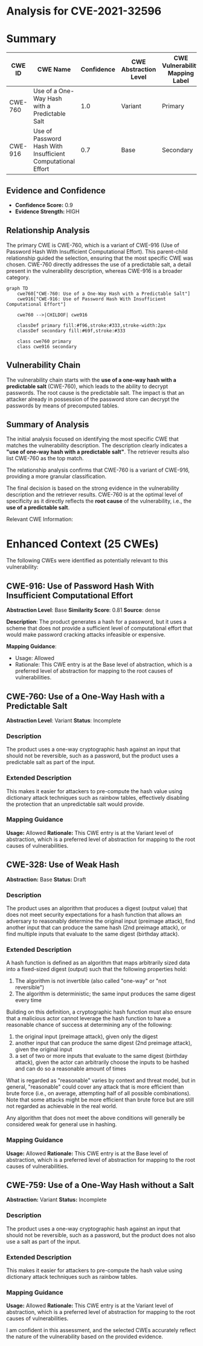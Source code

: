 # Analysis for CVE-2021-32596

# Summary
| CWE ID | CWE Name | Confidence | CWE Abstraction Level | CWE Vulnerability Mapping Label | CWE-Vulnerability Mapping Notes |
|---|---|---|---|---|---|
| CWE-760 | Use of a One-Way Hash with a Predictable Salt | 1.0 | Variant | Primary | Allowed |
| CWE-916 | Use of Password Hash With Insufficient Computational Effort | 0.7 | Base | Secondary | Allowed |

## Evidence and Confidence

*   **Confidence Score:** 0.9
*   **Evidence Strength:** HIGH

## Relationship Analysis
The primary CWE is CWE-760, which is a variant of CWE-916 (Use of Password Hash With Insufficient Computational Effort). This parent-child relationship guided the selection, ensuring that the most specific CWE was chosen. CWE-760 directly addresses the use of a predictable salt, a detail present in the vulnerability description, whereas CWE-916 is a broader category.

```mermaid
graph TD
    cwe760["CWE-760: Use of a One-Way Hash with a Predictable Salt"]
    cwe916["CWE-916: Use of Password Hash With Insufficient Computational Effort"]
    
    cwe760 -->|CHILDOF| cwe916
    
    classDef primary fill:#f96,stroke:#333,stroke-width:2px
    classDef secondary fill:#69f,stroke:#333
    
    class cwe760 primary
    class cwe916 secondary
```

## Vulnerability Chain
The vulnerability chain starts with the **use of a one-way hash with a predictable salt** (CWE-760), which leads to the ability to decrypt passwords. The root cause is the predictable salt. The impact is that an attacker already in possession of the password store can decrypt the passwords by means of precomputed tables.

## Summary of Analysis
The initial analysis focused on identifying the most specific CWE that matches the vulnerability description. The description clearly indicates a **"use of one-way hash with a predictable salt"**. The retriever results also list CWE-760 as the top match.

The relationship analysis confirms that CWE-760 is a variant of CWE-916, providing a more granular classification.

The final decision is based on the strong evidence in the vulnerability description and the retriever results. CWE-760 is at the optimal level of specificity as it directly reflects the **root cause** of the vulnerability, i.e., the **use of a predictable salt**.

Relevant CWE Information:

# Enhanced Context (25 CWEs)
The following CWEs were identified as potentially relevant to this vulnerability:

## CWE-916: Use of Password Hash With Insufficient Computational Effort
**Abstraction Level**: Base
**Similarity Score**: 0.81
**Source**: dense

**Description**:
The product generates a hash for a password, but it uses a scheme that does not provide a sufficient level of computational effort that would make password cracking attacks infeasible or expensive.

**Mapping Guidance**:
- Usage: Allowed
- Rationale: This CWE entry is at the Base level of abstraction, which is a preferred level of abstraction for mapping to the root causes of vulnerabilities.

## CWE-760: Use of a One-Way Hash with a Predictable Salt
**Abstraction Level**: Variant
**Status**: Incomplete

### Description
The product uses a one-way cryptographic hash against an input that should not be reversible, such as a password, but the product uses a predictable salt as part of the input.

### Extended Description

This makes it easier for attackers to pre-compute the hash value using dictionary attack techniques such as rainbow tables, effectively disabling the protection that an unpredictable salt would provide.

### Mapping Guidance
**Usage:** Allowed
**Rationale:** This CWE entry is at the Variant level of abstraction, which is a preferred level of abstraction for mapping to the root causes of vulnerabilities.

## CWE-328: Use of Weak Hash
**Abstraction:** Base
**Status:** Draft

### Description
The product uses an algorithm that produces a digest (output value) that does not meet security expectations for a hash function that allows an adversary to reasonably determine the original input (preimage attack), find another input that can produce the same hash (2nd preimage attack), or find multiple inputs that evaluate to the same digest (birthday attack).

### Extended Description

A hash function is defined as an algorithm that maps arbitrarily sized data into a fixed-sized digest (output) such that the following properties hold:

 1. The algorithm is not invertible (also called "one-way" or "not reversible")
 2. The algorithm is deterministic; the same input produces the same digest every time

 Building on this definition, a cryptographic hash function must also ensure that a malicious actor cannot leverage the hash function to have a reasonable chance of success at determining any of the following:

 1. the original input (preimage attack), given only the digest
 2. another input that can produce the same digest (2nd preimage attack), given the original input
 3. a set of two or more inputs that evaluate to the same digest (birthday attack), given the actor can arbitrarily choose the inputs to be hashed and can do so a reasonable amount of times

What is regarded as "reasonable" varies by context and threat model, but in general, "reasonable" could cover any attack that is more efficient than brute force (i.e., on average, attempting half of all possible combinations). Note that some attacks might be more efficient than brute force but are still not regarded as achievable in the real world.

Any algorithm that does not meet the above conditions will generally be considered weak for general use in hashing.

### Mapping Guidance
**Usage:** Allowed
**Rationale:** This CWE entry is at the Base level of abstraction, which is a preferred level of abstraction for mapping to the root causes of vulnerabilities.

## CWE-759: Use of a One-Way Hash without a Salt
**Abstraction:** Variant
**Status:** Incomplete

### Description
The product uses a one-way cryptographic hash against an input that should not be reversible, such as a password, but the product does not also use a salt as part of the input.

### Extended Description

This makes it easier for attackers to pre-compute the hash value using dictionary attack techniques such as rainbow tables.

### Mapping Guidance
**Usage:** Allowed
**Rationale:** This CWE entry is at the Variant level of abstraction, which is a preferred level of abstraction for mapping to the root causes of vulnerabilities.

I am confident in this assessment, and the selected CWEs accurately reflect the nature of the vulnerability based on the provided evidence.